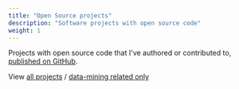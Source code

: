 ```yaml
---
title: "Open Source projects"
description: "Software projects with open source code"
weight: 1
---
```


Projects with open source code that I've authored or contributed to, [published
on GitHub](https://github.com/edduarte).

View [all projects](/projects/) / [data-mining related
only](/data-mining-projects/)
